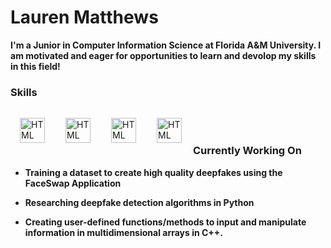 <h1>Lauren Matthews </h1>
<p><b>I'm a Junior in Computer Information Science at Florida A&M University. I am motivated and eager for opportunities to learn and devolop my skills in this field!</b></p>
    <h3>Skills</h3>
    <img align="left" alt="HTML" width="40px" style="padding: 15px;"                src="https://cdn.jsdelivr.net/gh/devicons/devicon/icons/cplusplus/cplusplus-original.svg"/>
    <img align="left" alt="HTML" width="40px" style="padding: 15px;"
         src="https://cdn.jsdelivr.net/gh/devicons/devicon/icons/python/python-original.svg" />
    <img align="left" alt="HTML" width="40px" style="padding: 15px;" src="https://cdn.jsdelivr.net/gh/devicons/devicon/icons/javascript/javascript-original.svg"/>
    <img align="left" alt="HTML" width="40px" style="padding: 15px;" src="https://cdn.jsdelivr.net/gh/devicons/devicon/icons/html5/html5-original.svg"/>
        <br><br><p><h3>Currently Working On</h3></p>
       <ul><li><b> Training a dataset to create high quality deepfakes using the FaceSwap Application </b></li></ul>
       <ul><li><b> Researching deepfake detection algorithms in Python </b></li></ul>
       <ul><li><b> Creating user-defined functions/methods to input and manipulate information in multidimensional arrays in C++. </b></li></ul>
  
<!--
**laurenmatt14151/laurenmatt14151** is a ✨ _special_ ✨ repository because its `README.md` (this file) appears on your GitHub profile.

Here are some ideas to get you started:

- 🔭 I’m currently working on ...
- 🌱 I’m currently learning ...
- 👯 I’m looking to collaborate on ...
- 🤔 I’m looking for help with ...
- 💬 Ask me about ...
- 📫 How to reach me: ...
- 😄 Pronouns: ...
- ⚡ Fun fact: ...
-->
